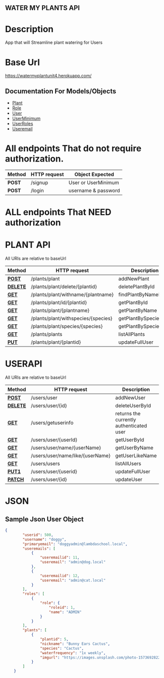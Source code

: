 ## WATER MY PLANTS API

# Description
App that will Streamline plant watering for Users

# Base Url
https://watermyplantunit4.herokuapp.com/

## Documentation For Models/Objects

 - [Plant](docs/Plant.md)
 - [Role](docs/Role.md)
 - [User](docs/User.md)
 - [UserMinimum](docs/UserMinimum.md)
 - [UserRoles](docs/UserRoles.md)
 - [Useremail](docs/Useremail.md)

# All endpoints That do not require authorization.
 
 Method | HTTP request | Object Expected
 ------------- | ------------- | -------------
**POST**  | /signup | User or UserMinimum
**POST** | /login | username & password


# ALL endpoints That NEED authorization

# PLANT API

All URIs are relative to baseUrl

Method | HTTP request | Description
------------- | ------------- | -------------
[**POST**](PlantControllerApi.md#addNewPlantUsingPOST) | /plants/plant | addNewPlant
[**DELETE**](PlantControllerApi.md#deletePlantByIdUsingDELETE) | /plants/plant/delete/{plantid} | deletePlantById
[**GET**](PlantControllerApi.md#findPlantByNameLikeUsingGET) | /plants/plant/withname/{plantname} | findPlantByNameLike
[**GET**](PlantControllerApi.md#getPlantByIdUsingGET) | /plants/plant/id/{plantid} | getPlantById
[**GET**](PlantControllerApi.md#getPlantByNameUsingGET) | /plants/plant/{plantname} | getPlantByName
[**GET**](PlantControllerApi.md#getPlantBySpeciesLikeUsingGET) | /plants/plant/withspecies/{species} | getPlantBySpeciesLike
[**GET**](PlantControllerApi.md#getPlantBySpeciesUsingGET) | /plants/plant/species/{species} | getPlantBySpecies
[**GET**](PlantControllerApi.md#listAllPlantsUsingGET) |  /plants/plants | listAllPlants
[**PUT**](PlantControllerApi.md#updateFullUserUsingPUT) |  /plants/plant/{plantid} | updateFullUser

# USERAPI

All URIs are relative to baseUrl

Method | HTTP request | Description
------------- | ------------- | -------------
[**POST**](UserControllerApi.md#addNewUserUsingPOST) | /users/user | addNewUser
[**DELETE**](UserControllerApi.md#deleteUserByIdUsingDELETE) | /users/user/{id} | deleteUserById
[**GET**](UserControllerApi.md#getCurrentUserInfoUsingGET) |  /users/getuserinfo | returns the currently authenticated user
[**GET**](UserControllerApi.md#getUserByIdUsingGET) | /users/user/{userId} | getUserById
[**GET**](UserControllerApi.md#getUserByNameUsingGET) | /users/user/name/{userName} | getUserByName
[**GET**](UserControllerApi.md#getUserLikeNameUsingGET) | /users/user/name/like/{userName} | getUserLikeName
[**GET**](UserControllerApi.md#listAllUsersUsingGET) |  /users/users | listAllUsers
[**PUT1**](UserControllerApi.md#updateFullUserUsingPUT1) |  /users/user/{userid} | updateFullUser
[**PATCH**](UserControllerApi.md#updateUserUsingPATCH) |  /users/user/{id} | updateUser


# JSON
Sample Json User Object
---
```json
{
        "userid": 500,
        "username": "doggy",
        "primaryemail": "doggyadmin@lambdaschool.local",
        "useremails": [
            {
                "useremailid": 11,
                "useremail": "admin@dog.local"
            },
            {
                "useremailid": 12,
                "useremail": "admin@cat.local"
            }
        ],
        "roles": [
            {
                "role": {
                    "roleid": 1,
                    "name": "ADMIN"
                }
            }
        ],
        "plants": [
            {
                "plantid": 5,
                "nickname": "Bunny Ears Cactus",
                "species": "Cactus",
                "waterfrequency": "1x weekly",
                "imgurl": "https://images.unsplash.com/photo-1573692822546-99d57af10a33?ixlib=rb-1.2.1&ixid=eyJhcHBfaWQiOjEyMDd9&auto=format&fit=crop&w=634&q=80"
            }
        ]
    }
```
